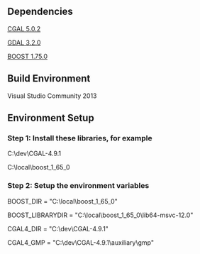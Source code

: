 ## Dependencies ##

[CGAL 5.0.2](https://doc.cgal.org/latest/Manual/windows.html)

[GDAL 3.2.0](https://www.gisinternals.com/)

[BOOST 1.75.0](https://sourceforge.net/projects/boost/files/boost-binaries/)

## Build Environment ##

Visual Studio Community 2013

## Environment  Setup

### Step 1: Install these libraries, for example

C:\dev\CGAL-4.9.1

C:\local\boost_1_65_0

### Step 2: Setup the environment variables 

BOOST_DIR = "C:\local\boost_1_65_0"

BOOST_LIBRARYDIR = "C:\local\boost_1_65_0\lib64-msvc-12.0"

CGAL4_DIR = "C:\dev\CGAL-4.9.1"

CGAL4_GMP = "C:\dev\CGAL-4.9.1\auxiliary\gmp"
